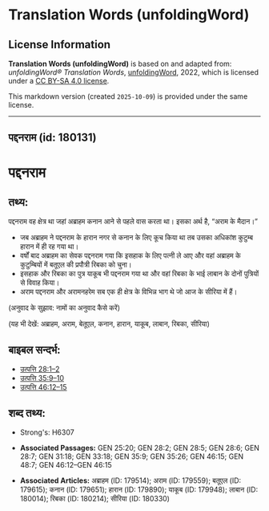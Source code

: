 # Translation Words (unfoldingWord)

## License Information

**Translation Words (unfoldingWord)** is based on and adapted from: _unfoldingWord® Translation Words_, [unfoldingWord](https://unfoldingword.org/utw), 2022, which is licensed under a [CC BY-SA 4.0 license](https://creativecommons.org/licenses/by-sa/4.0/legalcode.en).

This markdown version (created `2025-10-09`) is provided under the same license.



--------------------------------

## पद्दनराम (id: 180131)

पद्दनराम
========

तथ्य:
-----

पद्दनराम वह क्षेत्र था जहां अब्राहम कनान आने से पहले वास करता था। इसका अर्थ है, “अराम के मैदान।”

* जब अब्राहम ने पद्दनराम के हारान नगर से कनान के लिए कूच किया था तब उसका अधिकांश कुटुम्ब हारान में ही रह गया था।
* वर्षों बाद अब्राहम का सेवक पद्दनराम गया कि इसहाक के लिए पत्नी ले आए और वहां अब्राहम के कुटुम्बियों में बतूएल की प्रपौत्री रिबका को चुना।
* इसहाक और रिबका का पुत्र याकूब भी पद्दनराम गया था और वहां रिबका के भाई लाबान के दोनों पुत्रियों से विवाह किया।
* अराम पद्दनराम और अरामनहरेम सब एक ही क्षेत्र के विभिन्न भाग थे जो आज के सीरिया में हैं।

(अनुवाद के सुझाव: नामों का अनुवाद कैसे करें)

(यह भी देखें: अब्राहम, अराम, बेतूएल, कनान, हारान, याकूब, लाबान, रिबका, सीरिया)

बाइबल सन्दर्भ:
--------------

* [उत्पत्ति 28:1–2](https://ref.ly/Gen28:1-Gen28:2)
* [उत्पत्ति 35:9–10](https://ref.ly/Gen35:9-Gen35:10)
* [उत्पत्ति 46:12–15](https://ref.ly/Gen46:12-Gen46:15)

शब्द तथ्य:
----------

* Strong's: H6307

* **Associated Passages:** GEN 25:20; GEN 28:2; GEN 28:5; GEN 28:6; GEN 28:7; GEN 31:18; GEN 33:18; GEN 35:9; GEN 35:26; GEN 46:15; GEN 48:7; GEN 46:12–GEN 46:15
* **Associated Articles:** अब्राहम (ID: 179514); अराम (ID: 179559); बतूएल (ID: 179615); कनान (ID: 179651); हारान (ID: 179890); याकूब (ID: 179948); लाबान (ID: 180014); रिबका (ID: 180214); सीरिया (ID: 180330)

